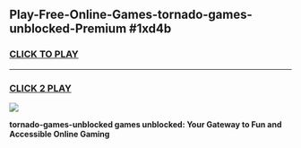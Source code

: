 
## Play-Free-Online-Games-tornado-games-unblocked-Premium #1xd4b
<h3>
<a href="https://premium.freeplayer.one?title=tornado-games-unblocked&ref=8M">CLICK TO PLAY</a></h3>
<hr>

<h3>
<a href="https://premium.freeplayer.one?title=tornado-games-unblocked&ref=8M">CLICK 2 PLAY</a>
  
</h3>

<a href="https://premium.freeplayer.one?title=tornado-games-unblocked&ref=8M"><img src="https://clearcache.store/games.png"></a>


**tornado-games-unblocked games unblocked: Your Gateway to Fun and Accessible Online Gaming**
